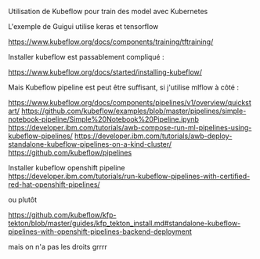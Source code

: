 Utilisation de Kubeflow pour train des model avec Kubernetes

L'exemple de Guigui utilise keras et tensorflow

https://www.kubeflow.org/docs/components/training/tftraining/

Installer kubeflow est passablement compliqué : 

https://www.kubeflow.org/docs/started/installing-kubeflow/

Mais Kubeflow pipeline est peut être suffisant, si j'utilise mlflow à côté : 

https://www.kubeflow.org/docs/components/pipelines/v1/overview/quickstart/
https://github.com/kubeflow/examples/blob/master/pipelines/simple-notebook-pipeline/Simple%20Notebook%20Pipeline.ipynb
https://developer.ibm.com/tutorials/awb-compose-run-ml-pipelines-using-kubeflow-pipelines/
https://developer.ibm.com/tutorials/awb-deploy-standalone-kubeflow-pipelines-on-a-kind-cluster/
https://github.com/kubeflow/pipelines

Installer kubeflow openshift pipeline
https://developer.ibm.com/tutorials/run-kubeflow-pipelines-with-certified-red-hat-openshift-pipelines/

ou plutôt

https://github.com/kubeflow/kfp-tekton/blob/master/guides/kfp_tekton_install.md#standalone-kubeflow-pipelines-with-openshift-pipelines-backend-deployment

mais on n'a pas les droits grrrr
